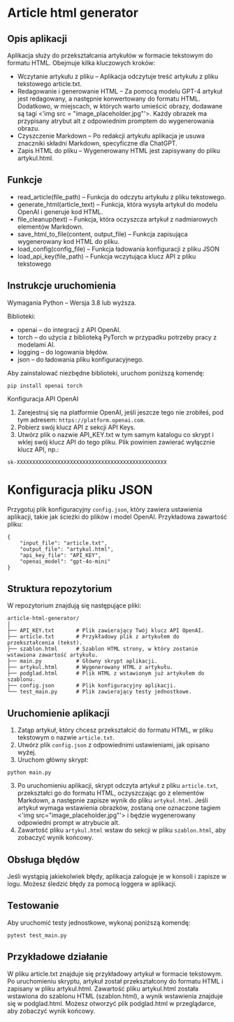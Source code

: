 # Article html generator

## Opis aplikacji
Aplikacja służy do przekształcania artykułów w formacie tekstowym do formatu HTML. 
Obejmuje kilka kluczowych kroków:

* Wczytanie artykułu z pliku – Aplikacja odczytuje treść artykułu z pliku tekstowego article.txt.
* Redagowanie i generowanie HTML – Za pomocą modelu GPT-4 artykuł jest redagowany, a następnie konwertowany do formatu HTML. Dodatkowo, w miejscach, w których warto umieścić obrazy, dodawane są tagi <'img src = "image_placeholder.jpg"'>. Każdy obrazek ma przypisany atrybut alt z odpowiednim promptem do wygenerowania obrazu.
* Czyszczenie Markdown – Po redakcji artykułu aplikacja je usuwa znaczniki składni Markdown, specyficzne dla ChatGPT.
* Zapis HTML do pliku –  Wygenerowany HTML jest zapisywany do pliku artykul.html.

## Funkcje
* read_article(file_path) – Funkcja do odczytu artykułu z pliku tekstowego.
* generate_html(article_text) – Funkcja, która wysyła artykuł do modelu OpenAI i generuje kod HTML.
* file_cleanup(text) – Funkcja, która oczyszcza artykuł z nadmiarowych elementów Markdown.
* save_html_to_file(content, output_file) – Funkcja zapisująca wygenerowany kod HTML do pliku.
* load_config(config_file) – Funkcja ładowania konfiguracji z pliku JSON
* load_api_key(file_path) – Funkcja wczytująca klucz API z pliku tekstowego


## Instrukcje uruchomienia
Wymagania
Python – Wersja 3.8 lub wyższa.

Biblioteki:
* openai – do integracji z API OpenAI.
* torch – do użycia z biblioteką PyTorch w przypadku potrzeby pracy z modelami AI.
* logging – do logowania błędów.
* json – do ładowania pliku konfiguracyjnego.

Aby zainstalować niezbędne biblioteki, uruchom poniższą komendę:
```
pip install openai torch
```
Konfiguracja API OpenAI
1. Zarejestruj się na platformie OpenAI, jeśli jeszcze tego nie zrobiłeś, pod tym adresem: `https://platform.openai.com`.
2. Pobierz swój klucz API z sekcji API Keys.
3. Utwórz plik o nazwie API_KEY.txt w tym samym katalogu co skrypt i wklej swój klucz API do tego pliku. Plik powinien zawierać wyłącznie klucz API, np.:
```
sk-XXXXXXXXXXXXXXXXXXXXXXXXXXXXXXXXXXXXXXXXXXXXXXXX
```
# Konfiguracja pliku JSON
Przygotuj plik konfiguracyjny `config.json`, który zawiera ustawienia aplikacji, takie jak ścieżki do plików i model OpenAI. Przykładowa zawartość pliku:
```
{
    "input_file": "article.txt",
    "output_file": "artykul.html",
    "api_key_file": "API_KEY",
    "openai_model": "gpt-4o-mini"
}
```


## Struktura repozytorium
W repozytorium znajdują się następujące pliki:
```
article-html-generator/
│
├── API_KEY.txt       # Plik zawierający Twój klucz API OpenAI.
├── article.txt       # Przykładowy plik z artykułem do przekształcenia (tekst).
├── szablon.html      # Szablon HTML strony, w który zostanie wstawiona zawartość artykułu.
├── main.py           # Główny skrypt aplikacji.
├── artykul.html      # Wygenerowany HTML z artykułu.
├── podglad.html      # Plik HTML z wstawionym już artykułem do szablonu.
├── config.json       # Plik konfiguracyjny aplikacji.
└── test_main.py      # Plik zawierający testy jednostkowe.

```

## Uruchomienie aplikacji
1. Zatąp artykuł, który chcesz przekształcić do formatu HTML, w pliku tekstowym o nazwie `article.txt`.
2. Utwórz plik `config.json` z odpowiednimi ustawieniami, jak opisano wyżej.
3. Uruchom główny skrypt:
```
python main.py
```
3. Po uruchomieniu aplikacji, skrypt odczyta artykuł z pliku `article.txt`, przekształci go do formatu HTML, oczyszczając go z elementów Markdown, a następnie zapisze wynik do pliku `artykul.html`. Jeśli artykuł wymaga wstawienia obrazków, zostaną one oznaczone tagiem <'img src="image_placeholder.jpg"'> i będzie wygenerowany odpowiedni prompt w atrybucie alt.
4. Zawartość pliku `artykul.html` wstaw do sekcji <body> w pliku `szablon.html`, aby zobaczyć wynik końcowy. 

## Obsługa błędów
Jeśli wystąpią jakiekolwiek błędy, aplikacja zaloguje je w konsoli i zapisze w logu. Możesz śledzić błędy za pomocą loggera w aplikacji.

## Testowanie
Aby uruchomić testy jednostkowe, wykonaj poniższą komendę:
```
pytest test_main.py
```

## Przykładowe działanie
W pliku article.txt znajduje się przykładowy artykuł w formacie tekstowym.
Po uruchomieniu skryptu, artykuł został przekształcony do formatu HTML i zapisany w pliku artykul.html.
Zawartość pliku artykul.html została wstawiona do szablonu HTML (szablon.html), a wynik wstawienia znajduje się w podglad.html.
Możesz otworzyć plik podglad.html w przeglądarce, aby zobaczyć wynik końcowy. 

